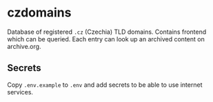 # czdomains

Database of registered `.cz` (Czechia) TLD domains. Contains frontend which can
be queried. Each entry can look up an archived content on archive.org.

## Secrets

Copy `.env.example` to `.env` and add secrets to be able to use internet services.
